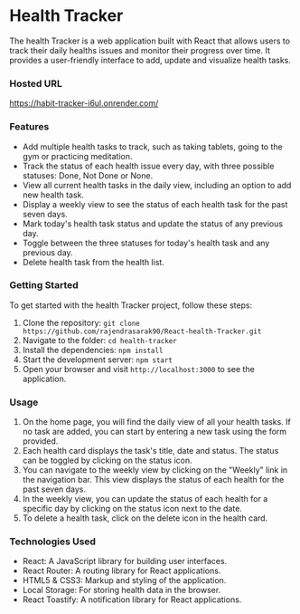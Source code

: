 # Health Tracker

The health Tracker is a web application built with React that allows users to track their daily healths issues and monitor their progress over time. It provides a user-friendly interface to add, update and visualize health tasks.

### Hosted URL

https://habit-tracker-i6ul.onrender.com/

### Features

- Add multiple health tasks to track, such as taking tablets, going to the gym or practicing meditation.
- Track the status of each health issue every day, with three possible statuses: Done, Not Done or None.
- View all current health tasks in the daily view, including an option to add new health task.
- Display a weekly view to see the status of each health task for the past seven days.
- Mark today's health task status and update the status of any previous day.
- Toggle between the three statuses for today's health task and any previous day.
- Delete health task from the health list.

### Getting Started

To get started with the health Tracker project, follow these steps:

1. Clone the repository: `git clone https://github.com/rajendrasarak90/React-health-Tracker.git`
2. Navigate to the folder: `cd health-tracker`
3. Install the dependencies: `npm install`
4. Start the development server: `npm start`
5. Open your browser and visit `http://localhost:3000` to see the application.

### Usage

1. On the home page, you will find the daily view of all your health tasks. If no task are added, you can start by entering a new task using the form provided.
2. Each health card displays the task's title, date and status. The status can be toggled by clicking on the status icon.
3. You can navigate to the weekly view by clicking on the "Weekly" link in the navigation bar. This view displays the status of each health for the past seven days.
4. In the weekly view, you can update the status of each health for a specific day by clicking on the status icon next to the date.
5. To delete a health task, click on the delete icon in the health card.

### Technologies Used

- React: A JavaScript library for building user interfaces.
- React Router: A routing library for React applications.
- HTML5 & CSS3: Markup and styling of the application.
- Local Storage: For storing health data in the browser.
- React Toastify: A notification library for React applications.

